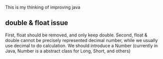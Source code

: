 This is my thinking of improving java

## double & float issue
First, float should be removed, and only keep double.
Second, float & double cannot be precisely represented decimal number, while we usually use decimal to do calculation.
We should introduce a Number (currently in Java, Number is a abstract class for Long, Short, and others)
